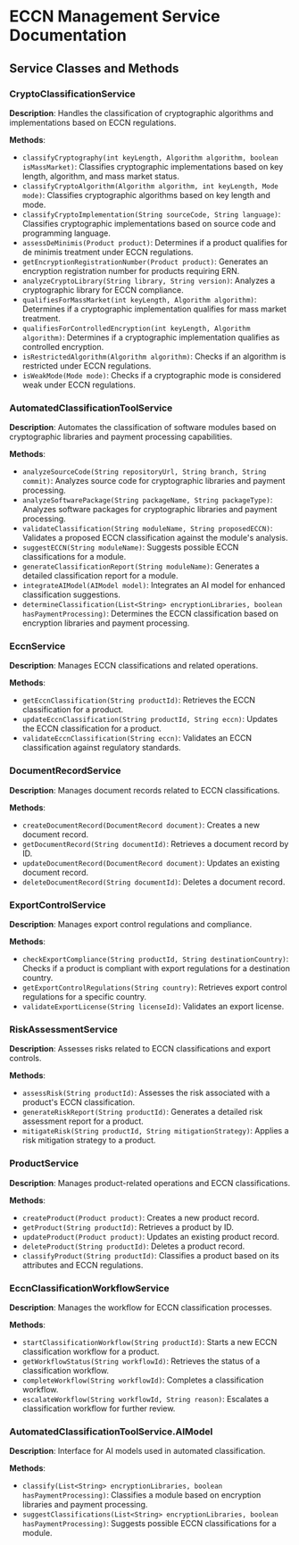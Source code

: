 # ECCN Management Service Documentation

## Service Classes and Methods

### CryptoClassificationService
**Description**: Handles the classification of cryptographic algorithms and implementations based on ECCN regulations.

**Methods**:
- `classifyCryptography(int keyLength, Algorithm algorithm, boolean isMassMarket)`: Classifies cryptographic implementations based on key length, algorithm, and mass market status.
- `classifyCryptoAlgorithm(Algorithm algorithm, int keyLength, Mode mode)`: Classifies cryptographic algorithms based on key length and mode.
- `classifyCryptoImplementation(String sourceCode, String language)`: Classifies cryptographic implementations based on source code and programming language.
- `assessDeMinimis(Product product)`: Determines if a product qualifies for de minimis treatment under ECCN regulations.
- `getEncryptionRegistrationNumber(Product product)`: Generates an encryption registration number for products requiring ERN.
- `analyzeCryptoLibrary(String library, String version)`: Analyzes a cryptographic library for ECCN compliance.
- `qualifiesForMassMarket(int keyLength, Algorithm algorithm)`: Determines if a cryptographic implementation qualifies for mass market treatment.
- `qualifiesForControlledEncryption(int keyLength, Algorithm algorithm)`: Determines if a cryptographic implementation qualifies as controlled encryption.
- `isRestrictedAlgorithm(Algorithm algorithm)`: Checks if an algorithm is restricted under ECCN regulations.
- `isWeakMode(Mode mode)`: Checks if a cryptographic mode is considered weak under ECCN regulations.

### AutomatedClassificationToolService
**Description**: Automates the classification of software modules based on cryptographic libraries and payment processing capabilities.

**Methods**:
- `analyzeSourceCode(String repositoryUrl, String branch, String commit)`: Analyzes source code for cryptographic libraries and payment processing.
- `analyzeSoftwarePackage(String packageName, String packageType)`: Analyzes software packages for cryptographic libraries and payment processing.
- `validateClassification(String moduleName, String proposedECCN)`: Validates a proposed ECCN classification against the module's analysis.
- `suggestECCN(String moduleName)`: Suggests possible ECCN classifications for a module.
- `generateClassificationReport(String moduleName)`: Generates a detailed classification report for a module.
- `integrateAIModel(AIModel model)`: Integrates an AI model for enhanced classification suggestions.
- `determineClassification(List<String> encryptionLibraries, boolean hasPaymentProcessing)`: Determines the ECCN classification based on encryption libraries and payment processing.

### EccnService
**Description**: Manages ECCN classifications and related operations.

**Methods**:
- `getEccnClassification(String productId)`: Retrieves the ECCN classification for a product.
- `updateEccnClassification(String productId, String eccn)`: Updates the ECCN classification for a product.
- `validateEccnClassification(String eccn)`: Validates an ECCN classification against regulatory standards.

### DocumentRecordService
**Description**: Manages document records related to ECCN classifications.

**Methods**:
- `createDocumentRecord(DocumentRecord document)`: Creates a new document record.
- `getDocumentRecord(String documentId)`: Retrieves a document record by ID.
- `updateDocumentRecord(DocumentRecord document)`: Updates an existing document record.
- `deleteDocumentRecord(String documentId)`: Deletes a document record.

### ExportControlService
**Description**: Manages export control regulations and compliance.

**Methods**:
- `checkExportCompliance(String productId, String destinationCountry)`: Checks if a product is compliant with export regulations for a destination country.
- `getExportControlRegulations(String country)`: Retrieves export control regulations for a specific country.
- `validateExportLicense(String licenseId)`: Validates an export license.

### RiskAssessmentService
**Description**: Assesses risks related to ECCN classifications and export controls.

**Methods**:
- `assessRisk(String productId)`: Assesses the risk associated with a product's ECCN classification.
- `generateRiskReport(String productId)`: Generates a detailed risk assessment report for a product.
- `mitigateRisk(String productId, String mitigationStrategy)`: Applies a risk mitigation strategy to a product.

### ProductService
**Description**: Manages product-related operations and ECCN classifications.

**Methods**:
- `createProduct(Product product)`: Creates a new product record.
- `getProduct(String productId)`: Retrieves a product by ID.
- `updateProduct(Product product)`: Updates an existing product record.
- `deleteProduct(String productId)`: Deletes a product record.
- `classifyProduct(String productId)`: Classifies a product based on its attributes and ECCN regulations.

### EccnClassificationWorkflowService
**Description**: Manages the workflow for ECCN classification processes.

**Methods**:
- `startClassificationWorkflow(String productId)`: Starts a new ECCN classification workflow for a product.
- `getWorkflowStatus(String workflowId)`: Retrieves the status of a classification workflow.
- `completeWorkflow(String workflowId)`: Completes a classification workflow.
- `escalateWorkflow(String workflowId, String reason)`: Escalates a classification workflow for further review.

### AutomatedClassificationToolService.AIModel
**Description**: Interface for AI models used in automated classification.

**Methods**:
- `classify(List<String> encryptionLibraries, boolean hasPaymentProcessing)`: Classifies a module based on encryption libraries and payment processing.
- `suggestClassifications(List<String> encryptionLibraries, boolean hasPaymentProcessing)`: Suggests possible ECCN classifications for a module.